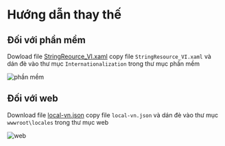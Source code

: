 # Hướng dẫn thay thế


## Đối với phần mềm

Dowload file [StringReource_VI.xaml](https://github.com/Thachj-Thw/fixStringResource/download/StringResource_VI.xaml)
copy file `StringResource_VI.xaml` và dán đè vào thư mục `Internationalization` trong thư mục phần mềm

![phần mềm](https://github.com/Thachj-Thw/fixStringResource/pic/software.png)

## Đối với web

Download file [local-vn.json](https://github.com/Thachj-Thw/fixStringResource/download/local-vn.json)
copy file `local-vn.json` và dán đè vào thư mục `wwwroot\locales` trong thư mục web

![web](https://github.com/Thachj-Thw/fixStringResource/pic/web.png)
